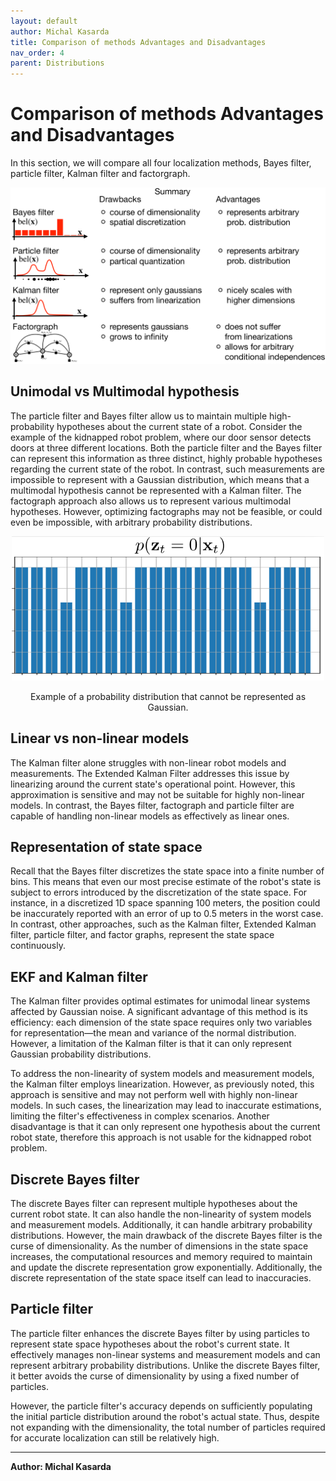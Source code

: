 ```yaml
---
layout: default
author: Michal Kasarda
title: Comparison of methods Advantages and Disadvantages
nav_order: 4
parent: Distributions
---
```


# Comparison of methods Advantages and Disadvantages

In this section, we will compare all four localization methods, Bayes filter, particle filter, Kalman filter and 
factorgraph.

<p align="center">
    <img src="Comparison_summary.png" />
</p>

## Unimodal vs Multimodal hypothesis

The particle filter and Bayes filter allow us to maintain multiple high-probability hypotheses about the current 
state of a robot. Consider the example of the kidnapped robot problem, where our door sensor detects doors at 
three different locations. Both the particle filter and the Bayes filter can represent this information as three 
distinct, highly probable hypotheses regarding the current state of the robot. In contrast, such measurements are 
impossible to represent with a Gaussian distribution, which means that a multimodal hypothesis cannot be represented 
with a Kalman filter. The factograph approach also allows us to represent various multimodal hypotheses. However, 
optimizing factographs may not be feasible, or could even be impossible, with arbitrary probability distributions.

<p align="center">
    <img src="NonGaussProb.png" width="500"/>
    <p align="center">
    Example of a probability distribution that cannot be represented as Gaussian.
    </p>
</p>

## Linear vs non-linear models

The Kalman filter alone struggles with non-linear robot models and measurements. The Extended Kalman Filter addresses 
this issue by linearizing around the current state's operational point. However, this approximation is sensitive and 
may not be suitable for highly non-linear models. In contrast, the Bayes filter, factograph and particle filter are 
capable of handling non-linear models as effectively as linear ones.

## Representation of state space

Recall that the Bayes filter discretizes the state space into a finite number of bins. This means that even our most 
precise estimate of the robot's state is subject to errors introduced by the discretization of the state space. For 
instance, in a discretized 1D space spanning 100 meters, the position could be inaccurately reported with an error 
of up to 0.5 meters in the worst case. In contrast, other approaches, such as the Kalman filter, Extended Kalman 
filter, particle filter, and factor graphs, represent the state space continuously.

## EKF and Kalman filter

The Kalman filter provides optimal estimates for unimodal linear systems affected by Gaussian noise. A significant 
advantage of this method is its efficiency: each dimension of the state space requires only two variables for 
representation—the mean and variance of the normal distribution. However, a limitation of the Kalman filter is that it 
can only represent Gaussian probability distributions.

To address the non-linearity of system models and measurement models, the Kalman filter employs linearization. However, 
as previously noted, this approach is sensitive and may not perform well with highly non-linear models. In such cases, 
the linearization may lead to inaccurate estimations, limiting the filter's effectiveness in complex scenarios. Another 
disadvantage is that it can only represent one hypothesis about the current robot state, therefore this approach
is not usable for the kidnapped robot problem.

## Discrete Bayes filter

The discrete Bayes filter can represent multiple hypotheses about the current robot state. It can also handle the 
non-linearity of system models and measurement models. Additionally, it can handle arbitrary probability distributions. 
However, the main drawback of the discrete Bayes filter is the curse of dimensionality. As the number of dimensions in 
the state space increases, the computational resources and memory required to maintain and update the discrete 
representation grow exponentially. Additionally, the discrete representation of the state space itself can lead to inaccuracies.

## Particle filter

The particle filter enhances the discrete Bayes filter by using particles to represent state space hypotheses about the 
robot's current state. It effectively manages non-linear systems and measurement models and can represent arbitrary 
probability distributions. Unlike the discrete Bayes filter, it better avoids the curse of dimensionality by using a 
fixed number of particles.

However, the particle filter's accuracy depends on sufficiently populating the initial particle distribution around 
the robot's actual state. Thus, despite not expanding with the dimensionality, the total number of particles required 
for accurate localization can still be relatively high.

---

**Author: Michal Kasarda**

